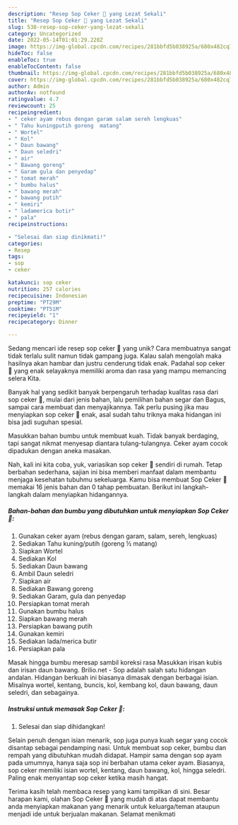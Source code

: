 ```yaml
---
description: "Resep Sop Ceker 🐔 yang Lezat Sekali"
title: "Resep Sop Ceker 🐔 yang Lezat Sekali"
slug: 538-resep-sop-ceker-yang-lezat-sekali
category: Uncategorized
date: 2022-05-14T01:01:29.228Z
image: https://img-global.cpcdn.com/recipes/281bbfd5b038925a/680x482cq70/sop-ceker-foto-resep-utama.jpg
hideToc: false
enableToc: true
enableTocContent: false
thumbnail: https://img-global.cpcdn.com/recipes/281bbfd5b038925a/680x482cq70/sop-ceker-foto-resep-utama.jpg
cover: https://img-global.cpcdn.com/recipes/281bbfd5b038925a/680x482cq70/sop-ceker-foto-resep-utama.jpg
author: Admin
authorAv: notfound
ratingvalue: 4.7
reviewcount: 25
recipeingredient:
- " ceker ayam rebus dengan garam salam sereh lengkuas"
- " Tahu kuningputih goreng  matang"
- " Wortel"
- " Kol"
- " Daun bawang"
- " Daun seledri"
- " air"
- " Bawang goreng"
- " Garam gula dan penyedap"
- " tomat merah"
- " bumbu halus"
- " bawang merah"
- " bawang putih"
- " kemiri"
- " ladamerica butir"
- " pala"
recipeinstructions:

- "Selesai dan siap dinikmati!"
categories:
- Resep
tags:
- sop
- ceker

katakunci: sop ceker 
nutrition: 257 calories
recipecuisine: Indonesian
preptime: "PT29M"
cooktime: "PT51M"
recipeyield: "1"
recipecategory: Dinner

---
```





Sedang mencari ide resep sop ceker 🐔 yang unik? Cara membuatnya sangat tidak terlalu sulit namun tidak gampang juga. Kalau salah mengolah maka hasilnya akan hambar dan justru cenderung tidak enak. Padahal sop ceker 🐔 yang enak selayaknya memiliki aroma dan rasa yang mampu memancing selera Kita.





Banyak hal yang sedikit banyak berpengaruh terhadap kualitas rasa dari sop ceker 🐔, mulai dari jenis bahan, lalu pemilihan bahan segar dan Bagus, sampai cara membuat dan menyajikannya. Tak perlu pusing jika mau menyiapkan sop ceker 🐔 enak,      asal sudah tahu triknya maka hidangan ini bisa jadi suguhan spesial.














Masukkan bahan bumbu untuk membuat kuah. Tidak banyak berdaging, tapi sangat nikmat menyesap diantara tulang-tulangnya. Ceker ayam cocok dipadukan dengan aneka masakan.






Nah, kali ini kita coba, yuk, variasikan sop ceker 🐔 sendiri di rumah. Tetap berbahan sederhana, sajian ini bisa memberi manfaat dalam membantu menjaga kesehatan tubuhmu sekeluarga. Kamu bisa membuat Sop Ceker 🐔 memakai 16 jenis bahan dan 0 tahap pembuatan. Berikut ini langkah-langkah dalam menyiapkan hidangannya.

<!--inarticleads1-->

##### Bahan-bahan dan bumbu yang dibutuhkan untuk menyiapkan Sop Ceker 🐔:

1. Gunakan  ceker ayam (rebus dengan garam, salam, sereh, lengkuas)
1. Sediakan  Tahu kuning/putih (goreng ½ matang)
1. Siapkan  Wortel
1. Sediakan  Kol
1. Sediakan  Daun bawang
1. Ambil  Daun seledri
1. Siapkan  air
1. Sediakan  Bawang goreng
1. Sediakan  Garam, gula dan penyedap
1. Persiapkan  tomat merah
1. Gunakan  bumbu halus
1. Siapkan  bawang merah
1. Persiapkan  bawang putih
1. Gunakan  kemiri
1. Sediakan  lada/merica butir
1. Persiapkan  pala


Masak hingga bumbu meresap sambil koreksi rasa Masukkan irisan kubis dan irisan daun bawang. Brilio.net - Sop adalah salah satu hidangan andalan. Hidangan berkuah ini biasanya dimasak dengan berbagai isian. Misalnya wortel, kentang, buncis, kol, kembang kol, daun bawang, daun seledri, dan sebagainya. 

<!--inarticleads2-->

##### Instruksi untuk memasak Sop Ceker 🐔:


1. Selesai dan siap dihidangkan!

Selain penuh dengan isian menarik, sop juga punya kuah segar yang cocok disantap sebagai pendamping nasi. Untuk membuat sop ceker, bumbu dan rempah yang dibutuhkan mudah didapat. Hampir sama dengan sop ayam pada umumnya, hanya saja sop ini berbahan utama ceker ayam. Biasanya, sop ceker memiliki isian wortel, kentang, daun bawang, kol, hingga seledri. Paling enak menyantap sop ceker ketika masih hangat. 

Terima kasih telah membaca resep yang kami tampilkan di sini. Besar harapan kami, olahan Sop Ceker 🐔 yang mudah di atas dapat membantu anda menyiapkan makanan yang menarik untuk keluarga/teman ataupun menjadi ide untuk berjualan makanan. Selamat menikmati
